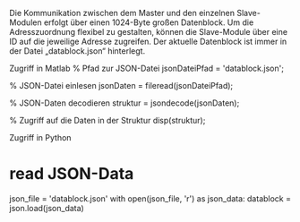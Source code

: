 Die Kommunikation zwischen dem Master und den einzelnen Slave-Modulen erfolgt über einen 1024-Byte großen Datenblock. Um die Adresszuordnung flexibel zu gestalten, können die Slave-Module über eine ID auf die jeweilige Adresse zugreifen. Der aktuelle Datenblock ist immer in der Datei „datablock.json“ hinterlegt.

Zugriff in Matlab
% Pfad zur JSON-Datei
jsonDateiPfad = 'datablock.json';

% JSON-Datei einlesen
jsonDaten = fileread(jsonDateiPfad);

% JSON-Daten decodieren
struktur = jsondecode(jsonDaten);

% Zugriff auf die Daten in der Struktur
disp(struktur);


Zugriff in Python
# read JSON-Data
json_file = 'datablock.json'
with open(json_file, 'r') as json_data:
    datablock = json.load(json_data)
